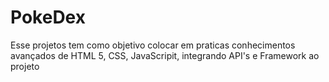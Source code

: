 # PokeDex
Esse projetos tem como objetivo colocar em praticas conhecimentos avançados de HTML 5, CSS, JavaScripit, integrando API's e Framework ao projeto
